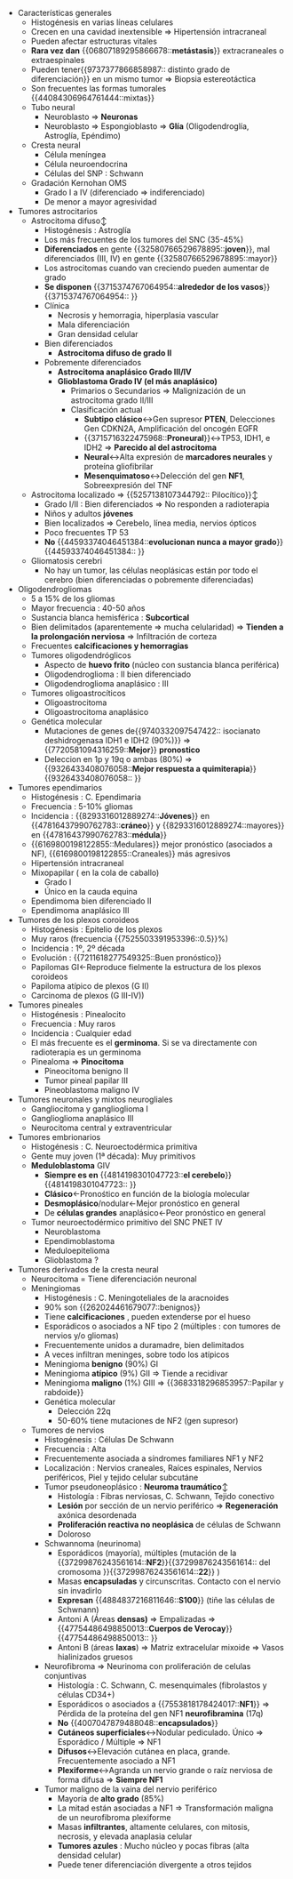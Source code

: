 - Características generales
    - Histogénesis en varias líneas celulares
    - Crecen en una cavidad inextensible ⇒ Hipertensión intracraneal
    - Pueden afectar estructuras vitales
    - **Rara vez dan** {{06807189295866678::**metástasis**}} extracraneales o extraespinales
    - Pueden tener{{9737377866858987:: distinto grado de diferenciación}} en un mismo tumor ⇒ Biopsia estereotáctica
    - Son frecuentes las formas tumorales {{44084306964761444::mixtas}}
    - Tubo neural
        - Neuroblasto ⇒ **Neuronas**
        - Neuroblasto ⇒ Espongioblasto ⇒ **Glía** (Oligodendroglía, Astroglía, Epéndimo)
    - Cresta neural
        - Célula meníngea
        - Célula neuroendocrina
        - Células del SNP : Schwann
    - Gradación Kernohan OMS
        - Grado I a IV (diferenciado ⇒ indiferenciado)
        - De menor a mayor agresividad
- Tumores astrocitarios
    - Astrocitoma difuso↕
        - Histogénesis : Astroglía
        - Los más frecuentes de los tumores del SNC (35-45%)
        - **Diferenciados** en gente {{32580766529678895::**joven**}}, mal diferenciados (III, IV) en gente {{32580766529678895::mayor}}
        - Los astrocitomas cuando van creciendo pueden aumentar de grado
        - **Se disponen** {{3715374767064954::**alrededor de los vasos**}}{{3715374767064954:: }}
        - Clínica
            - Necrosis y hemorragia, hiperplasia vascular
            - Mala diferenciación
            - Gran densidad celular
        - Bien diferenciados
            - **Astrocitoma difuso de grado II**
        - Pobremente diferenciados
            - **Astrocitoma anaplásico Grado III/IV**
            - **Glioblastoma Grado IV (el más anaplásico)**
                - Primarios o Secundarios ⇒ Malignización de un astrocitoma grado II/III
                - Clasificación actual
                    - **Subtipo clásico**↔Gen supresor **PTEN**, Delecciones Gen CDKN2A, Amplificación del oncogén EGFR
                    - {{3715716322475968::**Proneural**}}↔TP53, IDH1, e IDH2 ⇒ **Parecido al del astrocitoma**
                    - **Neural**↔Alta expresión de **marcadores neurales** y proteína gliofibrilar
                    - **Mesenquimatoso**↔Delección del gen **NF1**, Sobreexpresión del TNF
    - Astrocitoma localizado ⇒ {{5257138107344792:: Pilocítico}}↕
        - Grado I/II : Bien diferenciados ⇒ No responden a radioterapia
        - Niños y adultos **jóvenes**
        - Bien localizados ⇒ Cerebelo, línea media, nervios ópticos
        - Poco frecuentes TP 53
        - **No** {{44593374046451384::**evolucionan nunca a mayor grado**}}{{44593374046451384:: }}
    - Gliomatosis cerebri
        - No hay un tumor, las células neoplásicas están por todo el cerebro (bien diferenciadas o pobremente diferenciadas)
- Oligodendrogliomas
    - 5 a 15% de los gliomas
    - Mayor frecuencia : 40-50 años
    - Sustancia blanca hemisférica : **Subcortical**
    - Bien delimitados (aparentemente ⇒ mucha celularidad) ⇒ **Tienden a la prolongación nerviosa** ⇒ Infiltración de corteza
    - Frecuentes **calcificaciones y hemorragias**
    - Tumores oligodendróglicos
        - Aspecto de **huevo frito** (núcleo con sustancia blanca periférica)
        - Oligodendroglioma : II bien diferenciado
        - Oligodendroglioma anaplásico : III
    - Tumores oligoastrocíticos
        - Oligoastrocitoma
        - Oligoastrocitoma anaplásico
    - Genética molecular
        - Mutaciones de genes de{{9740332097547422:: isocianato deshidrogenasa IDH1 e IDH2 (90%)}} ⇒ {{7720581094316259::**Mejor**}} **pronostico**
        - Deleccion en 1p y 19q o ambas (80%) ⇒ {{9326433408076058::**Mejor respuesta a quimiterapia**}}{{9326433408076058:: }}
- Tumores ependimarios
    - Histogénesis : C. Ependimaria
    - Frecuencia : 5-10% gliomas
    - Incidencia : {{8293316012889274::**Jóvenes**}} en {{47816437990762783::**cráneo**}} y {{8293316012889274::mayores}} en {{47816437990762783::**médula**}}
    - {{6169800198122855::Medulares}} mejor pronóstico (asociados a NF), {{6169800198122855::Craneales}} más agresivos
    - Hipertensión intracraneal
    - Mixopapilar ( en la cola de caballo)
        - Grado I
        - Único en la cauda equina
    - Ependimoma bien diferenciado II
    - Ependimoma anaplásico III
- Tumores de los plexos coroideos
    - Histogénesis : Epitelio de los plexos
    - Muy raros (frecuencia {{7525503391953396::0.5}}%)
    - Incidencia : 1º, 2º década
    - Evolución : {{7211618277549325::Buen pronóstico}}
    - Papilomas GI←Reproduce fielmente la estructura de los plexos coroideos
    - Papiloma atípico de plexos (G II)
    - Carcinoma de plexos (G III-IV))
- Tumores pineales
    - Histogénesis : Pinealocito
    - Frecuencia : Muy raros
    - Incidencia : Cualquier edad
    - El más frecuente es el **germinoma**. Si se va directamente con radioterapia es un germinoma
    - Pinealoma ⇒ **Pinocitoma**
        - Pineocitoma benigno II
        - Tumor pineal papilar III
        - Pineoblastoma maligno IV
- Tumores neuronales y mixtos neurogliales
    - Gangliocitoma y ganglioglioma I
    - Ganglioglioma anaplásico III
    - Neurocitoma central y extraventricular
- Tumores embrionarios
    - Histogénesis : C. Neuroectodérmica primitiva
    - Gente muy joven (1ª década): Muy primitivos
    - **Meduloblastoma** GIV
        - **Siempre es en** {{4814198301047723::**el cerebelo**}}{{4814198301047723:: }}
        - **Clásico**←Pronośtico en función de la biología molecular
        - **Desmoplásico**/nodular←Mejor pronóstico en general
        - De **células grandes** anaplásico←Peor pronóstico en general
    - Tumor neuroectodérmico primitivo del SNC PNET IV
        - Neuroblastoma
        - Ependimoblastoma
        - Meduloepitelioma
        - Glioblastoma ?
- Tumores derivados de la cresta neural
    - Neurocitoma = Tiene diferenciación neuronal
    - Meningiomas
        - Histogénesis : C. Meningoteliales de la aracnoides
        - 90% son {{262024461679077::benignos}}
        - Tiene **calcificaciones** , pueden extenderse por el hueso
        - Esporádicos o asociados a NF tipo 2 (múltiples : con tumores de nervios y/o gliomas)
        - Frecuentemente unidos a duramadre, bien delimitados
        - A veces infiltran meninges, sobre todo los atípicos
        - Meningioma **benigno** (90%) GI
        - Meningioma **atípico** (9%) GII ⇒ Tiende a recidivar
        - Meningioma **maligno** (1%) GIII ⇒ {{3683318296853957::Papilar y rabdoide}}
        - Genética molecular
            - Delección 22q
            - 50-60% tiene mutaciones de NF2 (gen supresor)
    - Tumores de nervios
        - Histogénesis : Células De Schwann
        - Frecuencia : Alta
        - Frecuentemente asociada a síndromes familiares NF1 y NF2
        - Localización : Nervios craneales, Raíces espinales, Nervios periféricos, Piel y tejido celular subcutáne
        - Tumor pseudoneoplásico : **Neuroma traumático**↕
            - Histología : Fibras nerviosas, C. Schwann, Tejido conectivo
            - **Lesión** por sección de un nervio periférico ⇒ **Regeneración** axónica desordenada
            - **Proliferación reactiva no neoplásica** de células de Schwann
            - Doloroso
        - Schwannoma (neurinoma)
            - Esporádicos (mayoría), múltiples (mutación de la {{37299876243561614::**NF2**}}{{37299876243561614:: del cromosoma }}{{37299876243561614::**22**}} )
            - Masas **encapsuladas** y circunscritas. Contacto con el nervio sin invadirlo
            - **Expresan** {{4884837216811646::**S100**}} (tiñe las células de Schwnann)
            - Antoni A (Áreas **densas)** ⇒ Empalizadas ⇒ {{47754486498850013::**Cuerpos de Verocay**}}{{47754486498850013:: }}
            - Antoni B (áreas **laxas**) ⇒ Matriz extracelular mixoide ⇒ Vasos hialinizados gruesos
        - Neurofibroma ⇒ Neurinoma con proliferación de celulas conjuntivas
            - Histología : C. Schwann, C. mesenquimales (fibrolastos y células CD34+)
            - Esporádicos o asociados a {{7553818178424017::**NF1**}} ⇒ Pérdida de la proteína del gen NF1 **neurofibramina** (17q)
            - **No** {{4007047879488048::**encapsulados**}}
            - **Cutáneos superficiales**↔Nodular pediculado. Único ⇒ Esporádico / Múltiple ⇒ NF1
            - **Difusos**↔Elevación cutánea en placa, grande. Frecuentemente asociado a NF1
            - **Plexiforme**↔Agranda un nervio grande o raíz nerviosa de forma difusa ⇒ **Siempre NF1**
        - Tumor maligno de la vaina del nervio periférico
            - Mayoría de **alto grado** (85%)
            - La mitad están asociadas a NF1 ⇒ Transformación maligna de un neurofibroma plexiforme
            - Masas **infiltrantes**, altamente celulares, con mitosis, necrosis, y elevada anaplasia celular
            - **Tumores azules** : Mucho núcleo y pocas fibras (alta densidad celular)
            - Puede tener diferenciación divergente a otros tejidos